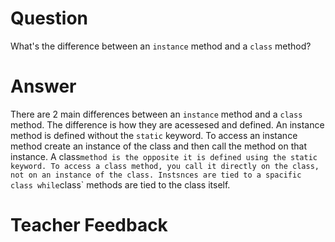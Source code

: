 # Question
What's the difference between an `instance` method and a `class` method?

# Answer
There are 2 main differences between an `instance` method and a `class` method. The difference is how they are acessesed and defined. An instance method is defined without the `static` keyword. To access an instance method create an instance of the class and then call the method on that instance. A class` method is the opposite it is defined using the static keyword. To access a class method, you call it directly on the class, not on an instance of the class. Instsnces are tied to a spacific class while `class` methods are tied to the class itself. 

# Teacher Feedback